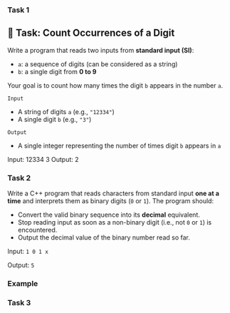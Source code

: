 ### Task 1

## 🔢 Task: Count Occurrences of a Digit

Write a program that reads two inputs from **standard input (SI)**:
- `a`: a sequence of digits (can be considered as a string)
- `b`: a single digit from **0 to 9**

Your goal is to count how many times the digit `b` appears in the number `a`.

`Input`
- A string of digits `a` (e.g., `"12334"`)
- A single digit `b` (e.g., `"3"`)

`Output`
- A single integer representing the number of times digit `b` appears in `a`

Input: 12334 3
Output: 2



### Task 2


Write a C++ program that reads characters from standard input **one at a time** and interprets them as binary digits (`0` or `1`). The program should:

- Convert the valid binary sequence into its **decimal** equivalent.
- Stop reading input as soon as a non-binary digit (i.e., not `0` or `1`) is encountered.
- Output the decimal value of the binary number read so far.

Input: `1 0 1 x`

Output: `5`


### Example

### Task 3